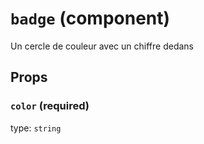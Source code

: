 `badge` (component)
===================

Un cercle de couleur avec un chiffre dedans

Props
-----

### `color` (required)

type: `string`

